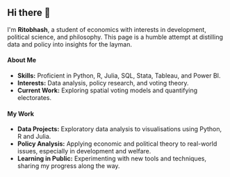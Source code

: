 ## Hi there 👋

<!--
**SovietScout/SovietScout** is a ✨ _special_ ✨ repository because its `README.md` (this file) appears on your GitHub profile.

Here are some ideas to get you started:

- 🔭 I’m currently working on ...
- 🌱 I’m currently learning ...
- 👯 I’m looking to collaborate on ...
- 🤔 I’m looking for help with ...
- 💬 Ask me about ...
- 📫 How to reach me: ...
- 😄 Pronouns: ...
- ⚡ Fun fact: ...
-->

I'm **Ritobhash**, a student of economics with interests in development, political science, and philosophy. This page is a humble attempt at distilling data and policy into insights for the layman.

#### **About Me**  
- **Skills:** Proficient in Python, R, Julia, SQL, Stata, Tableau, and Power BI.  
- **Interests:** Data analysis, policy research, and voting theory.  
- **Current Work:** Exploring spatial voting models and quantifying electorates.  

#### **My Work**  
- **Data Projects:** Exploratory data analysis to visualisations using Python, R and Julia.
- **Policy Analysis:** Applying economic and political theory to real-world issues, especially in development and welfare.  
- **Learning in Public:** Experimenting with new tools and techniques, sharing my progress along the way.  
